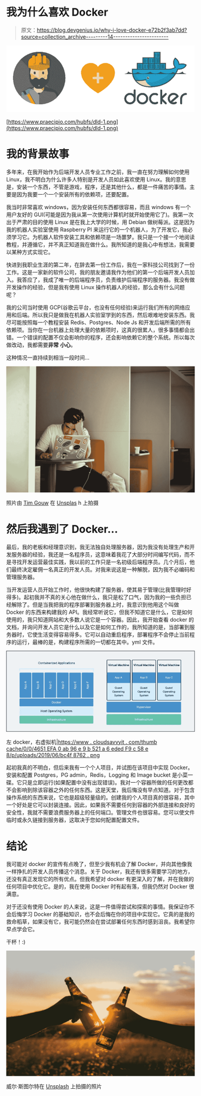 # 我为什么喜欢 Docker

> 原文：<https://blog.devgenius.io/why-i-love-docker-e72b2f3ab7dd?source=collection_archive---------14----------------------->

![](img/f304fc906370ad74077bed412b437993.png)

[https://www.praecipio.com/hubfs/dld-1.png](https://www.praecipio.com/hubfs/dld-1.png)

# **我的背景故事**

多年来，在我开始作为后端开发人员专业工作之前，我一直在努力理解如何使用 Linux，我不明白为什么许多人特别是开发人员如此喜欢使用 Linux。我的意思是，安装一个东西，不管是游戏，程序，还是其他什么，都是一件痛苦的事情。主要是因为我要一个一个安装所有的依赖项，还要配置。

我当时非常喜欢 windows，因为安装任何东西都很容易，而且 windows 有一个用户友好的 GUI(可能是因为我从第一次使用计算机时就开始使用它了)。我第一次出于严肃的目的使用 Linux 是在我上大学的时候，用 Debian 做树莓派。这是因为我的机器人实验室使用 Raspberry PI 来运行它的一个机器人，为了开发它，我必须学习它。为机器人软件安装工具和依赖项是一场噩梦。我只是一个接一个地阅读教程，并遵循它，并不真正知道我在做什么。我所知道的是我心中有想法，我需要以某种方式实现它。

快进到我职业生涯的第二年，在辞去第一份工作后，我在一家科技公司找到了一份工作。这是一家新的软件公司，我的朋友邀请我作为他们的第一个后端开发人员加入。我答应了，我成了唯一的后端程序员，负责维护后端程序的服务器。我没有做开发操作的经验，但是我有使用 Linux 操作机器人的经验，那么会有什么问题呢？

我的公司当时使用 GCP(谷歌云平台，也没有任何经验)来运行我们所有的网络应用和后端。所以我只是做我在机器人实验室学到的东西，然后艰难地安装东西。我尽可能按照每一个教程安装 Redis、Postgres、Node Js 和开发后端所需的所有依赖项。当你在一台机器上处理大量的依赖项时，这真的很累人，很多事情都会出错。一个错误的配置不仅会影响你的程序，还会影响依赖它的整个系统。所以每次做改动，我都需要**非常** **小心**。

这种情况一直持续到相当一段时间…

![](img/cc1b2daf58ec88bddcdcb4cf93cb2b79.png)

照片由 [Tim Gouw](https://unsplash.com/@punttim?utm_source=medium&utm_medium=referral) 在 [Unsplas](https://unsplash.com?utm_source=medium&utm_medium=referral) h 上拍摄

# 然后我遇到了 Docker…

最后，我的老板和经理意识到，我无法独自处理服务器，因为我没有处理生产和开发服务器的经验，我还是一名程序员，这意味着我花了大部分时间编写代码，而不是寻找开发运营最佳实践，我以前的工作只是一名初级后端程序员。几个月后，他们最终决定雇佣一名真正的开发人员。对我来说这是一种解脱，因为我不必编码和管理服务器。

当开发运营人员开始工作时，他很快构建了服务器，使其易于管理(比我管理时好得多)。起初我并不真的关心他在做什么，我只是松了口气，因为我的一些负担已经解除了。但是当我把我的程序部署到服务器上时，我意识到他用这个叫做 Docker 的东西来构建我的 API。我经常听说它，但我不知道它是什么，它是如何使用的，我只知道网站和大多数人说它是一个容器。因此，我开始查看 docker 的文档，并询问开发人员它是什么以及它是如何工作的，我所知道的是，当部署到服务器时，它使生活变得容易得多。它可以自动重启程序，部署程序不会停止当前程序的运行，最棒的是，构建程序所需的一切都在其中。yml 文件。

![](img/851f1e24a6f6db183b8b17429696065a.png)

左 docker，右虚拟机|[https://www . cloudsavvyit . com/thumb cache/0/0/4651 EFA 0 ab 96 e 9 b 521 a 6 eded F9 c 58 e 8/p/uploads/2019/06/bc4f 8762 . png](https://www.cloudsavvyit.com/thumbcache/0/0/4651efa0ab96e9b521a6ededff9c58e8/p/uploads/2019/06/bc4f8762.png)

起初我真的不明白，但后来我有一个个人项目，并试图在该项目中实现 Docker。安装和配置 Postgres，PG admin，Redis，Logging 和 Image bucket 是小菜一碟。它只是立即运行(如果配置中没有出现错误)。我对一个容器所做的任何更改都不会影响到除该容器之外的任何东西。这是天堂，我后悔没有早点知道。对于包含操作系统的东西来说，它也是超级轻量级的。创建我的个人项目真的很容易，其中一个好处是它可以封装连接。因此，如果我不需要任何到容器的外部连接和良好的安全性，我就不需要浪费服务器上的任何端口。管理文件也很容易。您可以使文件临时或永久链接到服务器，这取决于您如何配置配置文件。

# 结论

我可能对 docker 的宣传有点晚了，但至少我有机会了解 Docker，并向其他像我一样挣扎的开发人员传播这个消息。关于 Docker，我还有很多需要学习的地方，还没有真正发现它的所有优点。但我希望对 docker 有更深入的了解，并在我做的任何项目中优化它。是的，我在使用 Docker 时有起有落，但我仍然对 Docker 很满意。

对于还没有使用 Docker 的人来说，这是一件值得尝试和探索的事情。我保证你不会后悔学习 Docker 的基础知识，也不会后悔在你的项目中实现它。它真的是我的救命稻草，如果没有它，我可能仍然会在尝试部署任何东西时感到沮丧。我希望你早点学会它。

干杯！:)

![](img/5eaf99c2c044efeff4c7cc0869dede77.png)

威尔·斯图尔特在 [Unsplash](https://unsplash.com?utm_source=medium&utm_medium=referral) 上拍摄的照片